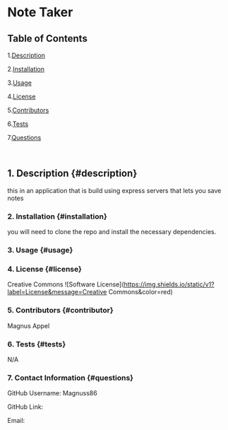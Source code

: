 # Note Taker

## Table of Contents

1.[Description](#description)

2.[Installation](#installation)

3.[Usage](#usage)

4.[License](#license)

5.[Contributors](#contributor)

6.[Tests](#tests)

7.[Questions](#questions)

<br>


## 1. Description {#description}
this in an application that is build using express servers that lets you save notes


### 2. Installation {#installation}
you will need to clone the repo and install the necessary dependencies.


### 3. Usage {#usage}




### 4. License {#license}
Creative Commons
![Software License](https://img.shields.io/static/v1?label=License&message=Creative Commons&color=red)



### 5. Contributors {#contributor}
Magnus Appel



### 6. Tests {#tests}
N/A


### 7. Contact Information {#questions}

GitHub Username: Magnuss86

GitHub Link: 

Email: 